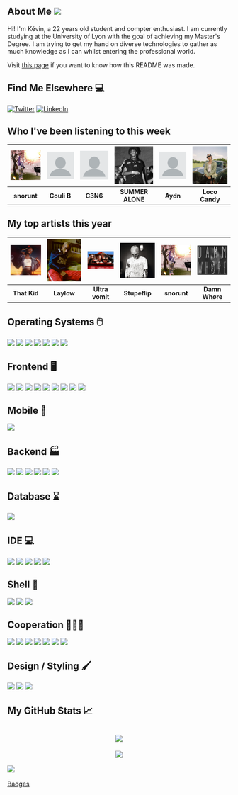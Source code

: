 ## About Me <img src="https://raw.githubusercontent.com/MartinHeinz/MartinHeinz/master/wave.gif" width="30px">

Hi! I'm Kévin, a 22 years old student and compter enthusiast. I am currently studying at the University of Lyon with the goal of achieving my Master's Degree.
I am trying to get my hand on diverse technologies to gather as much knowledge as I can whilst entering the professional world.

[//]: # (<p align="center">)
[//]: # (  <br><img src="https://badges.pufler.dev/visits/KevinFroissart/KevinFroissart"><br>)
[//]: # (  <b>I Have<br><img src="https://badges.pufler.dev/repos/KevinFroissart">)
[//]: # (  <br>Been Here For</b><br><img src="https://badges.pufler.dev/years/KevinFroissart"></p>)

Visit [this page](https://github.com/KevinFroissart/KevinFroissart) if you want to know how this README was made.

## Find Me Elsewhere :computer:

<a href="https://twitter.com/FroissartK" target="_blank"><img src="https://img.shields.io/badge/Twitter-1DA1F2?style=for-the-badge&logo=twitter&logoColor=white" alt="Twitter"></a>
<a href="https://www.linkedin.com/in/kevin-froissart/" target="_blank"><img src="https://img.shields.io/badge/LinkedIn-0077B5?style=for-the-badge&logo=linkedin&logoColor=white" alt="LinkedIn"></a>

## Who I've been listening to this week
| <img src=https://raw.githubusercontent.com/KevinFroissart/KevinFroissart/master/artist_images/e052252098c0a60300212c1a266e29e6.jpg> | <img src=https://raw.githubusercontent.com/KevinFroissart/KevinFroissart/master/artist_images/blank-profile-picture-973460_960_720.png> | <img src=https://raw.githubusercontent.com/KevinFroissart/KevinFroissart/master/artist_images/blank-profile-picture-973460_960_720.png> | <img src=https://raw.githubusercontent.com/KevinFroissart/KevinFroissart/master/artist_images/38827912bc0f98bac19597f9aa8ac3fe.jpg> | <img src=https://raw.githubusercontent.com/KevinFroissart/KevinFroissart/master/artist_images/blank-profile-picture-973460_960_720.png> | <img src=https://raw.githubusercontent.com/KevinFroissart/KevinFroissart/master/artist_images/7b715f652f562e915756d59fd0b7506f.jpg>  |
| :---: | :---: | :---: | :---: | :---: | :---: |
| <b>snorunt</b> | <b>Couli B</b> | <b>C3N6</b> | <b>SUMMER ALONE</b> | <b>Aydn</b> | <b>Loco Candy</b>  |


## My top artists this year
| <img src=https://raw.githubusercontent.com/KevinFroissart/KevinFroissart/master/artist_images/cc6057fd1b43aafd091a3a78ecd4462b.jpg> | <img src=https://raw.githubusercontent.com/KevinFroissart/KevinFroissart/master/artist_images/cc8426d06fe2dd48222f487e3906585e.jpg> | <img src=https://raw.githubusercontent.com/KevinFroissart/KevinFroissart/master/artist_images/6158a0f03eb34cf9bb622451b7f204aa.jpg> | <img src=https://raw.githubusercontent.com/KevinFroissart/KevinFroissart/master/artist_images/1761cbbaf7a548d3a3faff8e005e02c8.jpg> | <img src=https://raw.githubusercontent.com/KevinFroissart/KevinFroissart/master/artist_images/e052252098c0a60300212c1a266e29e6.jpg> | <img src=https://raw.githubusercontent.com/KevinFroissart/KevinFroissart/master/artist_images/3cfb851bc6fe0b8ec940c29c30a4a604.jpg>  |
| :---: | :---: | :---: | :---: | :---: | :---: |
| <b>That Kid</b> | <b>Laylow</b> | <b>Ultra vomit</b> | <b>Stupeflip</b> | <b>snorunt</b> | <b>Damn Whøre</b>  |


## Operating Systems 🖱️

![](https://img.shields.io/badge/Linux-FCC624?style=for-the-badge&logo=linux&logoColor=black)
![](https://img.shields.io/badge/Ubuntu-E95420?style=for-the-badge&logo=ubuntu&logoColor=white)
![](https://img.shields.io/badge/Cent%20OS-262577?style=for-the-badge&logo=CentOS&logoColor=white)
![](https://img.shields.io/badge/Debian-A81D33?style=for-the-badge&logo=debian&logoColor=white)
![](https://img.shields.io/badge/Fedora-294172?style=for-the-badge&logo=fedora&logoColor=white)
![](https://img.shields.io/badge/Kali_Linux-557C94?style=for-the-badge&logo=kali-linux&logoColor=white)
![](https://img.shields.io/badge/Windows-0078D6?style=for-the-badge&logo=windows&logoColor=white)    

## Frontend 🖥️

![](https://img.shields.io/badge/HTML5-E34F26?style=for-the-badge&logo=html5&logoColor=white)
![](https://img.shields.io/badge/CSS3-1572B6?style=for-the-badge&logo=css3&logoColor=white)
![](https://img.shields.io/badge/Sass-CC6699?style=for-the-badge&logo=sass&logoColor=white)
![](https://img.shields.io/badge/JavaScript-F7DF1E?style=for-the-badge&logo=javascript&logoColor=black)
![](https://img.shields.io/badge/TypeScript-007ACC?style=for-the-badge&logo=typescript&logoColor=whit)
![](https://img.shields.io/badge/Angular-DD0031?style=for-the-badge&logo=angular&logoColor=white)
![](https://img.shields.io/badge/AngularJS-E23237?style=for-the-badge&logo=angularjs&logoColor=white)
![](https://img.shields.io/badge/Vue.js-35495E?style=for-the-badge&logo=vue.js&logoColor=4FC08D)
![](https://img.shields.io/badge/React_Native-20232A?style=for-the-badge&logo=react&logoColor=61DAFB)    

## Mobile 📱

![](https://img.shields.io/badge/Android-3DDC84?style=for-the-badge&logo=android&logoColor=white)    

## Backend 🏭

![](https://img.shields.io/badge/Java-ED8B00?style=for-the-badge&logo=java&logoColor=white)
![](https://img.shields.io/badge/Spring-6DB33F?style=for-the-badge&logo=spring&logoColor=white)
![](https://img.shields.io/badge/Hibernate-59666C?style=for-the-badge&logo=Hibernate&logoColor=white)
![](https://img.shields.io/badge/Express.js-404D59?style=for-the-badge)
![](https://img.shields.io/badge/C-00599C?style=for-the-badge&logo=c&logoColor=white)
![](https://img.shields.io/badge/C%2B%2B-00599C?style=for-the-badge&logo=c%2B%2B&logoColor=white)


## Database ⌛

![](https://img.shields.io/badge/PostgreSQL-316192?style=for-the-badge&logo=postgresql&logoColor=white)

## IDE 💻

![](https://img.shields.io/badge/IntelliJ_IDEA-000000.svg?style=for-the-badge&logo=intellij-idea&logoColor=white)
![](https://img.shields.io/badge/Visual_Studio_Code-0078D4?style=for-the-badge&logo=visual%20studio%20code&logoColor=white)
![](https://img.shields.io/badge/Android_Studio-3DDC84?style=for-the-badge&logo=android-studio&logoColor=whit)
![](https://img.shields.io/badge/PyCharm-000000.svg?&style=for-the-badge&logo=PyCharm&logoColor=white)
![](https://img.shields.io/badge/Atom-66595C?style=for-the-badge&logo=Atom&logoColor=white)

## Shell 🔲

![](https://img.shields.io/badge/Shell_Script-121011?style=for-the-badge&logo=gnu-bash&logoColor=white)
![](https://img.shields.io/badge/tmux-1BB91F?style=for-the-badge&logo=tmux&logoColor=white)
![](https://img.shields.io/badge/Powershell-2CA5E0?style=for-the-badge&logo=powershell&logoColor=white)

## Cooperation 🧑‍🤝‍🧑

![](https://img.shields.io/badge/Jira-0052CC?style=for-the-badge&logo=Jira&logoColor=white)
![](https://img.shields.io/badge/GIT-E44C30?style=for-the-badge&logo=git&logoColor=white)
![](https://img.shields.io/badge/Miro-050038?style=for-the-badge&logo=Miro&logoColor=white)
![](https://img.shields.io/badge/Notion-000000?style=for-the-badge&logo=notion&logoColor=white)
![](https://img.shields.io/badge/Overleaf-47A141?style=for-the-badge&logo=Overleaf&logoColor=white)
![](https://img.shields.io/badge/Trello-0052CC?style=for-the-badge&logo=trello&logoColor=white)
![](https://img.shields.io/badge/Microsoft_Office-D83B01?style=for-the-badge&logo=microsoft-office&logoColor=white)

## Design / Styling 🖌️

![](https://img.shields.io/badge/Adobe%20Photoshop-31A8FF?style=for-the-badge&logo=Adobe%20Photoshop&logoColor=black)
![](https://img.shields.io/badge/Adobe%20Premiere%20Pro-9999FF?style=for-the-badge&logo=Adobe%20Premiere%20Pro&logoColor=white)
![](https://img.shields.io/badge/Markdown-000000?style=for-the-badge&logo=markdown&logoColor=white)

## My GitHub Stats &#x1f4c8;

<p align="center">
  <br><img src="https://github-readme-stats.vercel.app/api?username=KevinFroissart&theme=blue-green&count_private=true"><br>
  <br><img src="https://github-readme-stats.vercel.app/api/top-langs/?username=KevinFroissart&theme=blue-green&count_private=true">

    
![](https://img.shields.io/badge/Made%20with-Python%20and%20Markdown-1f425f.svg)    

[Badges](https://dev.to/envoy_/150-badges-for-github-pnk)

